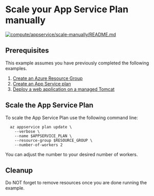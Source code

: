 
# Scale your App Service Plan manually

[![compute/appservice/scale-manually/README.md](https://github.com/Azure-Samples/java-on-azure-examples/actions/workflows/compute_appservice_scale-manually_README_md.yml/badge.svg)](https://github.com/Azure-Samples/java-on-azure-examples/actions/workflows/compute_appservice_scale-manually_README_md.yml)

## Prerequisites

This example assumes you have previously completed the following examples.

1. [Create an Azure Resource Group](../../../general/group/create/README.md)
1. [Create an App Service plan](../create-plan/README.md)
1. [Deploy a web application on a managed Tomcat](../tomcat-helloworld/README.md)

## Scale the App Service Plan

To scale the App Service Plan use the following command line:

<!-- workflow.cron(0 16 * * 1) -->
<!-- workflow.include(../tomcat-helloworld/README.md) -->

```shell
  az appservice plan update \
    --verbose \
    --name $APPSERVICE_PLAN \
    --resource-group $RESOURCE_GROUP \
    --number-of-workers 2
```

You can adjust the number to your desired number of workers.

<!-- workflow.directOnly()

export RESULT=$(az appservice plan show --name $APPSERVICE_PLAN --resource-group $RESOURCE_GROUP --output tsv --query sku.capacity)
az group delete --name $RESOURCE_GROUP --yes || true
if [[ "$RESULT" != "2" ]]; then
  exit 1
fi

  -->

## Cleanup

Do NOT forget to remove resources once you are done running the example.
